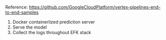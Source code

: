 Reference: https://github.com/GoogleCloudPlatform/vertex-pipelines-end-to-end-samples

1. Docker containerlized prediction server
2. Serve the model 
3. Collect the logs throughout EFK stack
